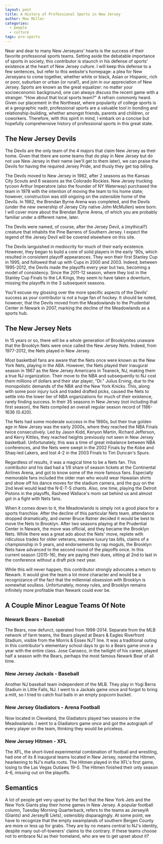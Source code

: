 ```yaml
---
layout: post
title: A History of Professional Sports in New Jersey
author: Max Miller
categories:
  - people
  - culture
tags: pro-sports
---
```


Near and dear to many New Jerseyans' hearts is the success of their favorite professional sports teams. Setting aside the debatable importance of sports in society, this contributor is staunch in his defense of sports' existence at the heart of New Jersey culture. I will keep this defense to a few sentences, but refer to this website's homepage: a plea for New Jerseyans to come together, whether white or black, Asian or Hispanic, rich or poor, suburban or urban (or rural!), and join in our appreciation of New Jersey. Sports are known as the great equalizer: no matter your socioeconomic background, one can always discuss the recent game with a stranger. "How about that local sports team?" A refrain commonly heard. Given our placement in the Northeast, where popularity of college sports is at a geographic nadir, professional sports are a valuable tool in bonding and relationship-building, whether amongst friends, parents and children, or coworkers. Therefore, with this spirit in mind, I embark on a concise but hopefully comprehensive history of professional sports in this great state.

## The New Jersey Devils

The Devils are the only team of the 4 majors that claim New Jersey as their home. Given that there are some teams that do play in New Jersey but do not use New Jersey in their name (we'll get to them later), we can praise the Devils for having the required Jersey Pride, and thusly they get top billing.

The Devils moved to New Jersey in 1982, after 2 seasons as the Kansas City Scouts and 6 seasons as the Colorado Rockies. New Jersey trucking tycoon Arthur Imperatore (also the founder of NY Waterway) purchased the team in 1978 with the intention of moving the team to his home state; however, construction was still ongoing on the ostensible home of the Devils. In 1982, the Brendan Byrne Arena was completed, and the Devils (under the new ownership of Jersey City native John McMullen) were born. I will cover more about the Brendan Byrne Arena, of which you are probably familiar under a different name, later.

The Devils were named, of course, after the Jersey Devil, a (mythical?) creature that inhabits the Pine Barrens of Southern Jersey. I expect the legend of the Jersey Devil will be covered elsewhere on this site.

The Devils languished in mediocrity for much of their early existence. However, they began to build a core of solid players in the early '90s, which resulted in consistent playoff appearances. They won their first Stanley Cup in 1995, and followed that up with Cups in 2000 and 2003. Indeed, between 1995-2012, the Devils made the playoffs every year but two, becoming a model of consistency. Since the 2011-12 season, where they lost in the Stanley Cup Finals to the LA Kings, they seem to have taken a downturn, missing the playoffs in the 3 subsequent seasons.

You'll excuse my glossing over the more specific aspects of the Devils' success as your contributor is not a huge fan of hockey. It should be noted, however, that the Devils moved from the Meadowlands to the Prudential Center in Newark in 2007, marking the decline of the Meadowlands as a sports hub.

## The New Jersey Nets

In 15 years or so, there will be a whole generation of Brooklynites unaware that the Brooklyn Nets were once called the New Jersey Nets. Indeed, from 1977-2012, the Nets played in New Jersey.

Most basketball fans are aware that the Nets once were known as the New York Nets, playing in the ABA. However, the Nets played their inaugural season in 1967 as the New Jersey Americans in Teaneck, NJ, making them a true NJ organization. Their move to the NBA and subsequently to NJ cost them millions of dollars and their star player, "Dr." Julius Erving, due to the monopolistic demands of the NBA and the New York Knicks. This, along with some poor injury luck and traded drafted picks, caused the Nets to settle into the lower tier of NBA organizations for much of their existence, rarely finding success. In their 35 seasons in New Jersey (not including that first season), the Nets compiled an overall regular season record of 1186-1636 (0.420).

The Nets had some moderate success in the 1980s, but their true golden age in New Jersey was the early 2000s, where they reached the NBA Finals twice consecutively. Led by Jason Kidd, Kenyon Martin, Richard Jefferson, and Kerry Kittles, they reached heights previously not seen in New Jersey basketball. Unfortunately, this was a time of great imbalance between NBA conferences, and the Nets were swept in the 2002 Finals by the Kobe and Shaq-led Lakers, and lost 4-2 in the 2003 Finals to Tim Duncan's Spurs.

Regardless of results, it was a magical time to be a Nets fan. This contributor and his dad had a 1/6 share of season tickets at the Continental Airlines Arena, and got to know some of the more famous fans. Especially memorable fans included the older man who would wear Hawaiian shirts and show off his dance moves for the stadium camera, and the guy on the 2nd level would lead the N-E-T-S chants. Also, one time, playing the Detroit Pistons in the playoffs, Rasheed Wallace's mom sat behind us and almost got in a fight with Nets fans.

When it comes down to it, the Meadowlands is simply not a good place for a sports franchise. After the decline of this particular Nets team, attendance dropped dramatically, and owner Bruce Ratner decided it would be best to move the Nets to Brooklyn. After two seasons playing at the Prudential Center in Newark, the move was official, and they became the Brooklyn Nets. While there was a great ado about the Nets' move, replete with ridiculous trades for older veterans, massive luxury tax bills, claims of a championship in 5 years, and endorsements by rap moguls, the Brooklyn Nets have advanced to the second round of the playoffs once. In this current season (2015-16), they are paying their dues, sitting at 2nd to last in the conference without a draft pick next year.

While this will never happen, this contributor strongly advocates a return to Newark. It would give the team a lot more character and would be a recognizance of the fact that the millennial obsession with Brooklyn is somewhat soulless. Unfortunately, money rules, and Brooklyn remains infinitely more profitable than Newark could ever be.

## A Couple Minor League Teams Of Note

### Newark Bears - Baseball

The Bears, now defunct, operated from 1998-2014. Separate from the MLB network of farm teams, the Bears played at Bears & Eagles Riverfront Stadium, visible from the Morris & Essex NJT line. It was a traditional outing in this contributor's elementary school days to go to a Bears game once a year with the entire class. Jose Canseco, in the twilight of his career, played half a season with the Bears, perhaps the most famous Newark Bear of all time.

### New Jersey Jackals - Baseball

Another NJ baseball team independent of the MLB. They play in Yogi Berra Stadium in Little Falls, NJ. I went to a Jackals game once and forgot to bring a mitt, so I tried to catch foul balls in an empty popcorn bucket.

### New Jersey Gladiators - Arena Football

Now located in Cleveland, the Gladiators played two seasons in the Meadowlands. I went to a Gladiators game once and got the autograph of every player on the team, thinking they would be priceless.

### New Jersey Hitmen - XFL

The XFL, the short-lived experimental combination of football and wrestling, had one of its 8 inaugural teams located in New Jersey, named the Hitmen, hearkening to NJ's mafia roots. The Hitmen played in the XFL's first game, losing to the Las Vegas Outlaws 19-0. The Hitmen finished their only season 4-6, missing out on the playoffs.

## Semantics

A lot of people get very upset by the fact that the New York Jets and the New York Giants play their home games in New Jersey. A popular football column, Tuesday Morning Quarterback, refers to the teams as Jersey/A (Giants) and Jersey/B (Jets), ostensibly disparagingly. At some point, we have to recognize that the empty swamplands of southern Bergen County are more or less up for grabs. They are by no means central to NJ's identity, despite many out-of-towners' claims to the contrary. If these teams choose not to embrace NJ as their homeland, who are we to get upset about it? 
